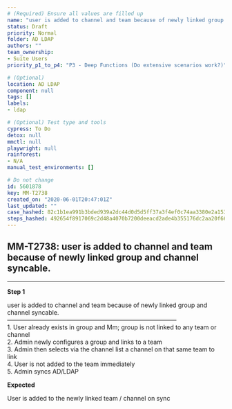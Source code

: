 ```yaml
---
# (Required) Ensure all values are filled up
name: "user is added to channel and team because of newly linked group and channel syncable."
status: Draft
priority: Normal
folder: AD LDAP
authors: ""
team_ownership: 
- Suite Users
priority_p1_to_p4: "P3 - Deep Functions (Do extensive scenarios work?)"

# (Optional)
location: AD LDAP
component: null
tags: []
labels: 
- ldap

# (Optional) Test type and tools
cypress: To Do
detox: null
mmctl: null
playwright: null
rainforest: 
- N/A
manual_test_environments: []

# Do not change
id: 5601878
key: MM-T2738
created_on: "2020-06-01T20:47:01Z"
last_updated: ""
case_hashed: 82c1b1ea991b3bded939a2dc44d0d5d5ff37a3f4ef0c74aa3380e2a153cc33f4d46a7e823e50645e6d1121f2e9de6640
steps_hashed: 492654f8917069c2d48a4070b7200deeacd2ade4b355176dc2aa20f666e8e6c5d5c1646ae21d81f6303ffca1ea204b88
---
```


<!-- (Auto-generated) Based on frontmatter's "key" and "name" -->

## MM-T2738: user is added to channel and team because of newly linked group and channel syncable.

---

**Step 1**

user is added to channel and team because of newly linked group and channel syncable.\
————————————————————————————\
1\. User already exists in group and Mm; group is not linked to any team or channel\
2\. Admin newly configures a group and links to a team\
3\. Admin then selects via the channel list a channel on that same team to link\
4\. User is not added to the team immediately\
5\. Admin syncs AD/LDAP

**Expected**

User is added to the newly linked team / channel on sync
